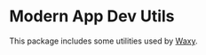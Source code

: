 # Modern App Dev Utils
This package includes some utilities used by [Waxy](https://github.com/gubmax/waxy.git).
